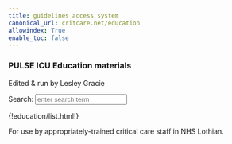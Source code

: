 ```yaml
---
title: guidelines access system
canonical_url: critcare.net/education
allowindex: True
enable_toc: false
---
```

<script src="https://unpkg.com/lunr/lunr.js"></script>
<script src="https://code.jquery.com/jquery-2.1.3.min.js"></script>
<!-- https://lunrjs.com/guides/getting_started.html -->

<style>
.emergency{
  color: red;
}
.emergency:hover{
  color: red;
}
.emergency:visited{
  color: red;
}
.emergency:focus{
  color: red;
}

.searchresult{
  margin: 0 0 0 5px;
  font-size: smaller;
  color: #20c10b;
  display:list-item;
  list-style-type: square;
}

.container {
  /*
    redefine bootstrap container
    to have padding 0
    in order to make
    best use of screen space
  */
  width: 100%;
  padding-right: 0px;
  padding-left: 0px;
  margin-right: auto;
  margin-left: auto;
}

.add-button {
  margin-top: 10px;
  margin-left: 1px;
}

</style>


<h3>PULSE ICU Education materials</h3>
<p>Edited & run by Lesley Gracie</p>

<p>Search: <input id="search" type="text" placeholder="enter search term"></p>

<div id="results"></div>

<div class="col-xs-12 col-md-6 col-lg-4">
  {!education/list.html!}
</div>

<div class="col-xs-12 col-md-6 col-lg-8">
  <p>
    For use by appropriately-trained critical care staff in NHS Lothian.
  </p>
</div>

<script src="search.js"></script>








